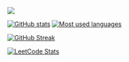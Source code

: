 <!---
nyancat3/nyancat3 is a ✨ special ✨ repository because its `README.md` (this file) appears on your GitHub profile.
You can click the Preview link to take a look at your changes.
--->

![](https://komarev.com/ghpvc/?username=nyancat3&color=blueviolet&style=for-the-badge)

[![GitHub stats](https://github-readme-stats-silk-nine-63.vercel.app/api?username=nyancat3&theme=material-palenight&show_icons=true&hide_border=true)](https://github.com/anuraghazra/github-readme-stats)
[![Most used languages](https://github-readme-stats-silk-nine-63.vercel.app/api/top-langs/?username=nyancat3&theme=material-palenight&show_icons=true&hide_border=true&layout=compact&langs_count=10)](https://github.com/anuraghazra/github-readme-stats)

[![GitHub Streak](https://streak-stats.demolab.com/?user=nyancat3&theme=nightowl&hide_border=true)](https://github.com/DenverCoder1/github-readme-streak-stats)

[![LeetCode Stats](https://leetcard.jacoblin.cool/nyancat3?theme=dark&ext=heatmap&hide=ranking,username)](https://github.com/JacobLinCool/LeetCode-Stats-Card)
